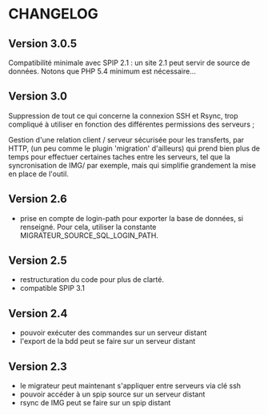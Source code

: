 CHANGELOG
=========

Version 3.0.5
-------------

Compatibilité minimale avec SPIP 2.1 : un site 2.1 peut servir de source de données.
Notons que PHP 5.4 minimum est nécessaire…

Version 3.0
-----------

Suppression de tout ce qui concerne la connexion SSH et Rsync, trop compliqué à utiliser
en fonction des différentes permissions des serveurs ;

Gestion d'une relation client / serveur sécurisée pour les transferts, par HTTP,
(un peu comme le plugin 'migration' d'ailleurs) qui prend bien plus de temps pour effectuer
certaines taches entre les serveurs, tel que la syncronisation de IMG/ par exemple,
mais qui simplifie grandement la mise en place de l'outil.




Version 2.6
-----------

- prise en compte de login-path pour exporter la base de données, si renseigné.
  Pour cela, utiliser la constante MIGRATEUR_SOURCE_SQL_LOGIN_PATH.

Version 2.5
-----------

- restructuration du code pour plus de clarté.
- compatible SPIP 3.1


Version 2.4
-----------

- pouvoir exécuter des commandes sur un serveur distant
- l'export de la bdd peut se faire sur un serveur distant

Version 2.3
-----------

- le migrateur peut maintenant s'appliquer entre serveurs via clé ssh
- pouvoir accéder à un spip source sur un serveur distant
- rsync de IMG peut se faire sur un spip distant
